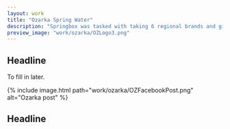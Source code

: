 ```yaml
---
layout: work
title: "Ozarka Spring Water"
description: "Springbox was tasked with taking 6 regional brands and giving them an authentic local voice on social. I was responsible for assisting with content creation, campaign concepting, and community managing Texas-based Ozarka."
preview_image: "work/ozarka/OZLogo3.png"
---
```

## Headline

To fill in later.

{% include image.html path="work/ozarka/OZFacebookPost.png" alt="Ozarka post" %}

## Headline
